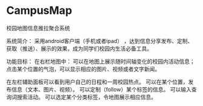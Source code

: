 CampusMap
=========

校园地图信息推拉聚合系统

系统简介： 
采用android客户端（手机或者ipad） ，达到信息分享发布、定制、获取（推送）、展示的效果，成为同学们校园内生活必备工具。

功能目标：
在右栏地图中：
可以在地图上展示随时间轴变化的校园内活动信息；
点击某个位置的气泡，可以显示相应的图片、视频或者文字新闻。

在左栏辅助面板可以看到用户自己的日程和一周校园热点。
可以在某个位置，发布信息（文本、图片、视频）。
可以定制（follow）某个标签的信息。
可以输入查询词搜索活动。
可以选定某个分类标签，令地图展示相应信息。

